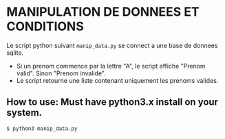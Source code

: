 # MANIPULATION DE DONNEES ET CONDITIONS

Le script python suivant `manip_data.py` se connect a une base de donnees sqlite.
- Si un prenom commence par la lettre "A", le script affiche "Prenom valid". Sinon "Prenom invalide".
- Le script retourne une liste contenant uniquement les prenoms valides.

## How to use: Must have python3.x install on your system.
```
$ python3 manip_data.py
```
